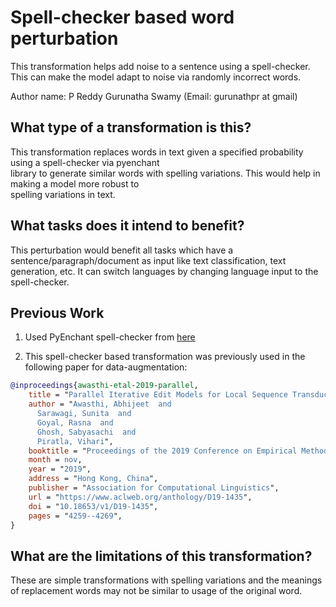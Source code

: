 # Spell-checker based word perturbation
This transformation helps add noise to a sentence using a spell-checker.
This can make the model adapt to noise via randomly incorrect words.

Author name: P Reddy Gurunatha Swamy (Email: gurunathpr at gmail)

## What type of a transformation is this?
This transformation replaces words in text given a specified probability using a spell-checker via pyenchant   
library to generate similar words with spelling variations. This would help in making a model more robust to   
spelling variations in text.

## What tasks does it intend to benefit?
This perturbation would benefit all tasks which have a sentence/paragraph/document as input like text classification, 
text generation, etc. It can switch languages by changing language input to the spell-checker.

## Previous Work
1) Used PyEnchant spell-checker from [here](https://pypi.org/project/pyenchant/)

2) This spell-checker based transformation was previously used in the following paper for data-augmentation:
```bibtex
@inproceedings{awasthi-etal-2019-parallel,
    title = "Parallel Iterative Edit Models for Local Sequence Transduction",
    author = "Awasthi, Abhijeet  and
      Sarawagi, Sunita  and
      Goyal, Rasna  and
      Ghosh, Sabyasachi  and
      Piratla, Vihari",
    booktitle = "Proceedings of the 2019 Conference on Empirical Methods in Natural Language Processing and the 9th International Joint Conference on Natural Language Processing (EMNLP-IJCNLP)",
    month = nov,
    year = "2019",
    address = "Hong Kong, China",
    publisher = "Association for Computational Linguistics",
    url = "https://www.aclweb.org/anthology/D19-1435",
    doi = "10.18653/v1/D19-1435",
    pages = "4259--4269",
}
```


## What are the limitations of this transformation?
These are simple transformations with spelling variations and the meanings of replacement words may not be similar to usage of the original word. 
